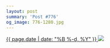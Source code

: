 ```yaml
---
layout: post
summary: 'Post #776'
og_image: 776-1280.jpg
---
```


<p>
 <time>
  <a href="/776">
   {{ page.date | date: "%B %-d, %Y" }}
  </a>
 </time>
 <a href="/776">
  <img sizes="(min-width: 700px) 50vw, calc(100vw - 2rem)" src="{{ site.assets_url }}/776-640.jpg" srcset="{{ site.assets_url }}/776-320.jpg 320w, {{ site.assets_url }}/776-640.jpg 640w, {{ site.assets_url }}/776-960.jpg 960w, {{ site.assets_url }}/776-1280.jpg 1280w"/>
 </a>
</p>
